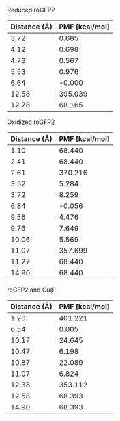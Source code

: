 Reduced roGFP2

| Distance (Å) | PMF [kcal/mol] |
|-----------|-----------|
| 3.72 | 0.685 |
| 4.12 | 0.698 |
| 4.73 | 0.567 |
| 5.53 | 0.976 |
| 6.64 | -0.000 |
| 12.58 | 395.039 |
| 12.78 | 68.165 |

Oxidized roGFP2

| Distance (Å) | PMF [kcal/mol] |
|-----------|-----------|
| 1.10 | 68.440 |
| 2.41 | 68.440 |
| 2.61 | 370.216 |
| 3.52 | 5.284 |
| 3.72 | 8.259 |
| 6.84 | -0.056 |
| 9.56 | 4.476 |
| 9.76 | 7.649 |
| 10.06 | 5.569 |
| 11.07 | 357.699 |
| 11.27 | 68.440 |
| 14.90 | 68.440 |

roGFP2 and Cu(I)

| Distance (Å) | PMF [kcal/mol] |
|-----------|-----------|
| 1.20 | 401.221 |
| 6.54 | 0.005 |
| 10.17 | 24.645 |
| 10.47 | 6.198 |
| 10.87 | 22.089 |
| 11.07 | 6.824 |
| 12.38 | 353.112 |
| 12.58 | 68.393 |
| 14.90 | 68.393 |
